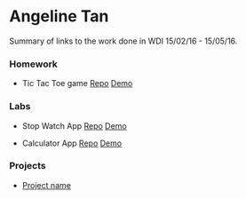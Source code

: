 # Angeline Tan

Summary of links to the work done in WDI 15/02/16 - 15/05/16.

### Homework 
* Tic Tac Toe game [Repo](https://github.com/Lnfra/tic-tac-toe) [Demo](https://lnfra.github.io/tic-tac-toe)

### Labs 
* Stop Watch App [Repo](https://github.com/Lnfra/stopwatch) [Demo](https://lnfra.github.io/stopwatch)

* Calculator App [Repo](https://github.com/Lnfra/calculator) [Demo](https://lnfra.github.io/calculator)

### Projects 
* [Project name](#link_to_your_project_repo)
